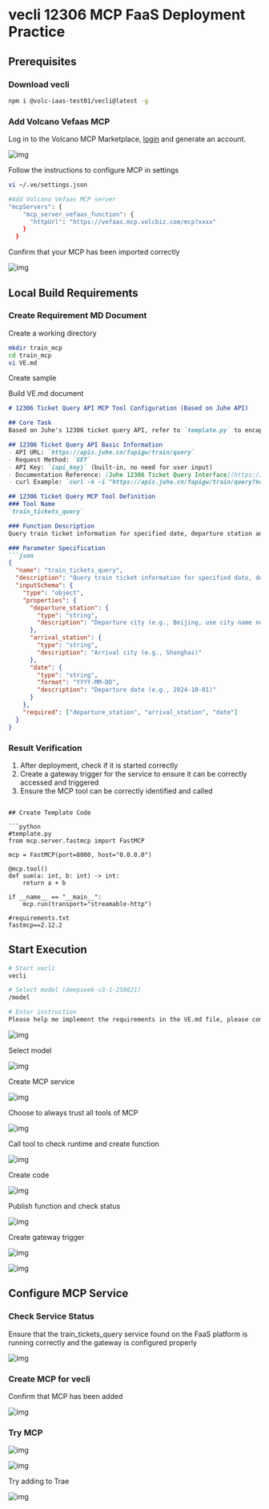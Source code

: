 # vecli 12306 MCP FaaS Deployment Practice
## Prerequisites
### Download vecli

```bash
npm i @volc-iaas-test01/vecli@latest -g
```

### Add Volcano Vefaas MCP

Log in to the Volcano MCP Marketplace, [login](https://www.volcengine.com/mcp-marketplace/detail?name=veFaaS%20MCP) and generate an account.

![img](/demo2-1.PNG)

Follow the instructions to configure MCP in settings

```bash
vi ~/.ve/settings.json

#Add Volcano Vefaas MCP server
"mcpServers": {
    "mcp_server_vefaas_function": {
      "httpUrl": "https://vefaas.mcp.volcbiz.com/mcp?xxxx"
    }
  }
```

Confirm that your MCP has been imported correctly

![img](/demo2-2.PNG)

## Local Build Requirements

### Create Requirement MD Document

Create a working directory

```bash
mkdir train_mcp
cd train_mcp
vi VE.md
```

Create sample

Build VE.md document

```markdown
# 12306 Ticket Query API MCP Tool Configuration (Based on Juhe API)

## Core Task
Based on Juhe's 12306 ticket query API, refer to `template.py` to encapsulate it as an MCP tool service, deploy the output to vefaas with the name `train_tickets_query`. Ensure the resulting MCP can be correctly identified and called.

## 12306 Ticket Query API Basic Information
- API URL: `https://apis.juhe.cn/fapigw/train/query`
- Request Method: `GET`
- API Key: `{api_key}` (built-in, no need for user input)
- Documentation Reference: [Juhe 12306 Ticket Query Interface](https://apis.juhe.cn/fapigw/train/query)
- curl Example: `curl -k -i "https://apis.juhe.cn/fapigw/train/query?key={api_key}&search_type=1&departure_station=Xi'an&arrival_station=Beijing&date=2025-09-10&filter=&enable_booking=&departure_time_range="`

## 12306 Ticket Query MCP Tool Definition
### Tool Name
`train_tickets_query`

### Function Description
Query train ticket information for specified date, departure station and arrival station, returning train number, time, seat type and ticket availability status.

### Parameter Specification
```json
{
  "name": "train_tickets_query",
  "description": "Query train ticket information for specified date, departure station and arrival station, returning train number, time, seat type and ticket availability status.",
  "inputSchema": {
    "type": "object",
    "properties": {
      "departure_station": {
        "type": "string",
        "description": "Departure city (e.g., Beijing, use city name not station name)"
      },
      "arrival_station": {
        "type": "string",
        "description": "Arrival city (e.g., Shanghai)"
      },
      "date": {
        "type": "string",
        "format": "YYYY-MM-DD",
        "description": "Departure date (e.g., 2024-10-01)"
      }
    },
    "required": ["departure_station", "arrival_station", "date"]
  }
}
```

### Result Verification
1. After deployment, check if it is started correctly
2. Create a gateway trigger for the service to ensure it can be correctly accessed and triggered
3. Ensure the MCP tool can be correctly identified and called
```

## Create Template Code

```python
#template.py
from mcp.server.fastmcp import FastMCP

mcp = FastMCP(port=8000, host="0.0.0.0")

@mcp.tool()
def sum(a: int, b: int) -> int:
    return a + b

if __name__ == "__main__":
    mcp.run(transport="streamable-http")
    
#requirements.txt
fastmcp==2.12.2
```

## Start Execution

```bash
# Start vecli
vecli

# Select model (deepseek-v3-1-250821)
/model

# Enter instruction
Please help me implement the requirements in the VE.md file, please communicate in Chinese throughout
```

![img](/demo2-3.png)

Select model

![img](/demo2-4.png)

Create MCP service

![img](/demo2-5.png)

Choose to always trust all tools of MCP

![img](/demo2-6.png)

Call tool to check runtime and create function

![img](/demo2-7.png)

Create code

![img](/demo2-8.png)

Publish function and check status

![img](/demo2-9.png)

Create gateway trigger

![img](/demo2-10.png)

![img](/demo2-11.png)

## Configure MCP Service

### Check Service Status

Ensure that the train_tickets_query service found on the FaaS platform is running correctly and the gateway is configured properly

![img](/demo2-12.png)

### Create MCP for vecli

Confirm that MCP has been added

![img](/demo2-13.png)

### Try MCP

![img](/demo2-14.png)

![img](/demo2-15.png)

Try adding to Trae

![img](/demo2-16.png)